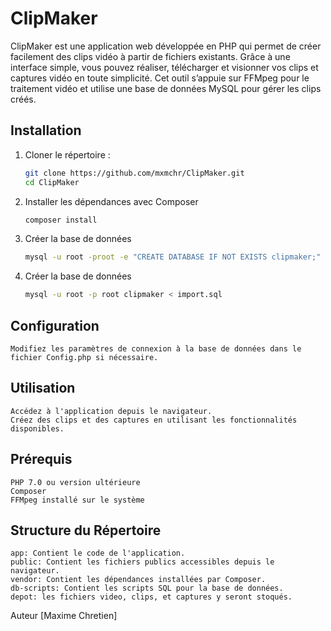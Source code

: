 # ClipMaker

ClipMaker est une application web développée en PHP qui permet de créer facilement des clips vidéo à partir de fichiers existants. Grâce à une interface simple, vous pouvez réaliser, télécharger et visionner vos clips et captures vidéo en toute simplicité. Cet outil s’appuie sur FFMpeg pour le traitement vidéo et utilise une base de données MySQL pour gérer les clips créés.


## Installation

1. Cloner le répertoire :
   ```bash
   git clone https://github.com/mxmchr/ClipMaker.git
   cd ClipMaker
   ```
2. Installer les dépendances avec Composer
   ```bash
   composer install
   ```
3. Créer la base de données
	```bash
	mysql -u root -proot -e "CREATE DATABASE IF NOT EXISTS clipmaker;"
	```
3. Créer la base de données
	```bash
	mysql -u root -p root clipmaker < import.sql
	```	
	


## Configuration
	Modifiez les paramètres de connexion à la base de données dans le fichier Config.php si nécessaire.

## Utilisation
	Accédez à l'application depuis le navigateur.
	Créez des clips et des captures en utilisant les fonctionnalités disponibles.

## Prérequis
	PHP 7.0 ou version ultérieure
	Composer
	FFMpeg installé sur le système

## Structure du Répertoire
	app: Contient le code de l'application.
	public: Contient les fichiers publics accessibles depuis le navigateur.
	vendor: Contient les dépendances installées par Composer.
	db-scripts: Contient les scripts SQL pour la base de données.
	depot: les fichiers video, clips, et captures y seront stoqués.


Auteur
[Maxime Chretien]
